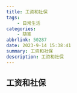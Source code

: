```yaml
---
title: 工资和社保
tags: 
    - 日常生活
categories: 
    - 随笔
abbrlink: 50287
date: 2023-9-14 15:38:41
summary: 工资和社保
description: 工资和社保
---
```


## 工资和社保